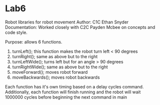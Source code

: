Lab6
====

Robot libraries for robot movement
Author: C1C Ethan Snyder
Documentation: Worked closely with C2C Payden Mcbee on concepts and code style. 

Purpose: allows 6 functions. 

1. turnLeft(); this function makes the robot turn left < 90 degrees
2. turnRight(); same as above but to the right
3. turnLeftWide(); turns left but for an angle > 90 degrees
4. turnRightWide(); same as above but to the right
5. moveForward(); moves robot forward
6. moveBackwards(); moves robot backwards


Each function has it's own timing based on a delay cycles command. Additionally, each function will finish running
and the robot will wait 1000000 cycles before beginning the next command in main
